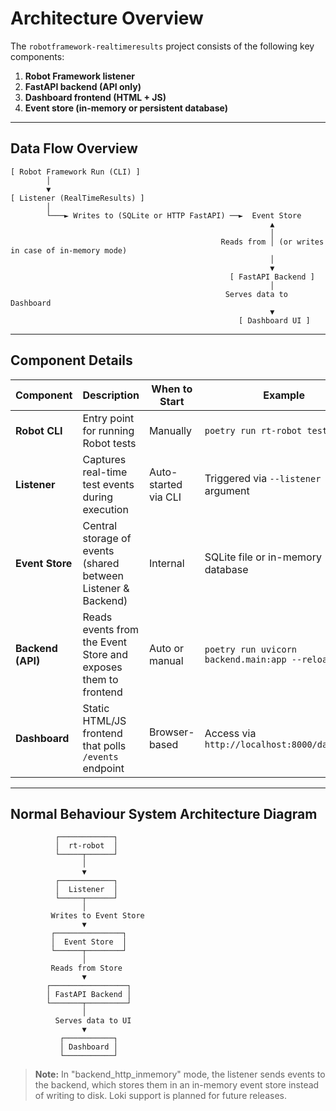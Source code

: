 # Architecture Overview

The `robotframework-realtimeresults` project consists of the following key components:

1. **Robot Framework listener**
2. **FastAPI backend (API only)**
3. **Dashboard frontend (HTML + JS)**
4. **Event store (in-memory or persistent database)**

---

## Data Flow Overview

```
[ Robot Framework Run (CLI) ]
        │
        ▼
[ Listener (RealTimeResults) ]
        │
        └───► Writes to (SQLite or HTTP FastAPI) ──►  Event Store 
                                                          ▲
                                                          │
                                               Reads from │ (or writes in case of in-memory mode)
                                                          │
                                                          ▼
                                                 [ FastAPI Backend ]
                                                          │
                                                Serves data to Dashboard
                                                          ▼
                                                   [ Dashboard UI ]
```
---

## Component Details

| Component        | Description                                                       | When to Start        | Example                                                   |
|------------------|-------------------------------------------------------------------|-----------------------|-----------------------------------------------------------|
| **Robot CLI**     | Entry point for running Robot tests                              | Manually              | `poetry run rt-robot tests/`                              |
| **Listener**      | Captures real-time test events during execution                  | Auto-started via CLI  | Triggered via `--listener` argument                       |
| **Event Store**   | Central storage of events (shared between Listener & Backend)    | Internal              | SQLite file or in-memory database                         |
| **Backend (API)** | Reads events from the Event Store and exposes them to frontend   | Auto or manual        | `poetry run uvicorn backend.main:app --reload`            |
| **Dashboard**     | Static HTML/JS frontend that polls `/events` endpoint            | Browser-based         | Access via `http://localhost:8000/dashboard`              |

---


## Normal Behaviour System Architecture Diagram

```
          ┌────────────┐
          │  rt-robot  │
          └─────┬──────┘
                │
                ▼
          ┌────────────┐
          │  Listener  │
          └─────┬──────┘
                │
         Writes to Event Store
                ▼
         ┌───────────────┐
         │  Event Store  │
         └──────┬────────┘
                │
         Reads from Store
                ▼
        ┌─────────────────┐
        │ FastAPI Backend │
        └───────┬─────────┘
                │
          Serves data to UI
                ▼
           ┌───────────┐
           │ Dashboard │
           └───────────┘
```

> **Note:** In "backend_http_inmemory" mode, the listener sends events to the backend, which stores them in an in-memory event store instead of writing to disk. Loki support is planned for future releases.